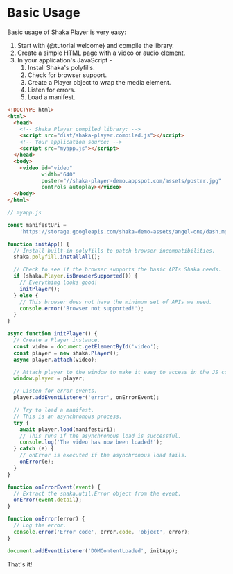 # Basic Usage

Basic usage of Shaka Player is very easy:

1. Start with {@tutorial welcome} and compile the library.
2. Create a simple HTML page with a video or audio element.
3. In your application's JavaScript -
    1. Install Shaka's polyfills.
    2. Check for browser support.
    3. Create a Player object to wrap the media element.
    4. Listen for errors.
    5. Load a manifest.

```html
<!DOCTYPE html>
<html>
  <head>
    <!-- Shaka Player compiled library: -->
    <script src="dist/shaka-player.compiled.js"></script>
    <!-- Your application source: -->
    <script src="myapp.js"></script>
  </head>
  <body>
    <video id="video"
           width="640"
           poster="//shaka-player-demo.appspot.com/assets/poster.jpg"
           controls autoplay></video>
  </body>
</html>
```

```js
// myapp.js

const manifestUri =
    'https://storage.googleapis.com/shaka-demo-assets/angel-one/dash.mpd';

function initApp() {
  // Install built-in polyfills to patch browser incompatibilities.
  shaka.polyfill.installAll();

  // Check to see if the browser supports the basic APIs Shaka needs.
  if (shaka.Player.isBrowserSupported()) {
    // Everything looks good!
    initPlayer();
  } else {
    // This browser does not have the minimum set of APIs we need.
    console.error('Browser not supported!');
  }
}

async function initPlayer() {
  // Create a Player instance.
  const video = document.getElementById('video');
  const player = new shaka.Player();
  async player.attach(video);

  // Attach player to the window to make it easy to access in the JS console.
  window.player = player;

  // Listen for error events.
  player.addEventListener('error', onErrorEvent);

  // Try to load a manifest.
  // This is an asynchronous process.
  try {
    await player.load(manifestUri);
    // This runs if the asynchronous load is successful.
    console.log('The video has now been loaded!');
  } catch (e) {
    // onError is executed if the asynchronous load fails.
    onError(e);
  }
}

function onErrorEvent(event) {
  // Extract the shaka.util.Error object from the event.
  onError(event.detail);
}

function onError(error) {
  // Log the error.
  console.error('Error code', error.code, 'object', error);
}

document.addEventListener('DOMContentLoaded', initApp);
```

That's it!
